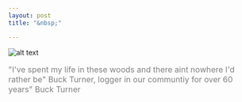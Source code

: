 ```yaml
---
layout: post
title: "&nbsp;"

---
```

![alt text](https://jonkalev.s3.us-west-2.amazonaws.com/20230305_buckturner.jpg)
<p style="color: grey; font-size: 16px;"> "I've spent my life in these woods and there aint nowhere I'd rather be"
Buck Turner, logger in our communtiy for over 60 years" Buck Turner </p>


